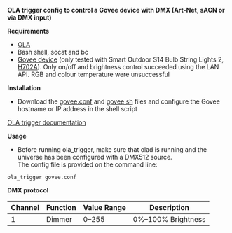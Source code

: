 **OLA trigger config to control a Govee device with DMX (Art-Net, sACN or via DMX input)**

**Requirements**

* [OLA](https://www.openlighting.org/ola)
* Bash shell, socat and bc
* [Govee device](https://eu.govee.com) (only tested with Smart Outdoor S14 Bulb String Lights 2, [H702A](https://eu.govee.com/products/govee-outdoor-s14-bulb-string-lights-2)). Only on/off and brightness control succeeded using the LAN API. RGB and colour temperature were unsuccessful

**Installation**
  
* Download the [govee.conf](govee.conf) and [govee.sh](govee.sh) files and configure the Govee hostname or IP address in the shell script


[OLA trigger documentation](https://www.openlighting.org/ola/advanced-topics/ola-dmx-trigger/)

**Usage** 

* Before running ola_trigger, make sure that olad is running and the universe has been configured with a DMX512 source.  
The config file is provided on the command line:

`ola_trigger govee.conf`

**DMX protocol**  

| Channel | Function | Value Range | Description      |
|---------|----------|-------------|------------------|
| 1       | Dimmer   | 0–255       | 0%–100% Brightness |

